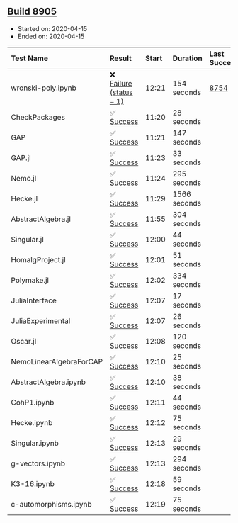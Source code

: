 ## [Build 8905](https://oscarci.mathematik.uni-kl.de/job/oscar/8905/)

* Started on: 2020-04-15
* Ended on: 2020-04-15

| Test Name    | Result | Start | Duration | Last Success | First Failure |
|:-------------|:-------|:------|:---------|:-------------|:--------------|
| wronski-poly.ipynb | ❌ [Failure (status = 1)](https://oscarci.mathematik.uni-kl.de/job/oscar/8905/artifact/logs/build-8905/wronski-poly.ipynb.log) | 12:21 | 154 seconds | [8754](https://oscarci.mathematik.uni-kl.de/job/oscar/8754/) | [8755](https://oscarci.mathematik.uni-kl.de/job/oscar/8755/) |
| CheckPackages | ✅ [Success](https://oscarci.mathematik.uni-kl.de/job/oscar/8905/artifact/logs/build-8905/CheckPackages.log) | 11:20 | 28 seconds |  |  |
| GAP | ✅ [Success](https://oscarci.mathematik.uni-kl.de/job/oscar/8905/artifact/logs/build-8905/GAP.log) | 11:21 | 147 seconds |  |  |
| GAP.jl | ✅ [Success](https://oscarci.mathematik.uni-kl.de/job/oscar/8905/artifact/logs/build-8905/GAP.jl.log) | 11:23 | 33 seconds |  |  |
| Nemo.jl | ✅ [Success](https://oscarci.mathematik.uni-kl.de/job/oscar/8905/artifact/logs/build-8905/Nemo.jl.log) | 11:24 | 295 seconds |  |  |
| Hecke.jl | ✅ [Success](https://oscarci.mathematik.uni-kl.de/job/oscar/8905/artifact/logs/build-8905/Hecke.jl.log) | 11:29 | 1566 seconds |  |  |
| AbstractAlgebra.jl | ✅ [Success](https://oscarci.mathematik.uni-kl.de/job/oscar/8905/artifact/logs/build-8905/AbstractAlgebra.jl.log) | 11:55 | 304 seconds |  |  |
| Singular.jl | ✅ [Success](https://oscarci.mathematik.uni-kl.de/job/oscar/8905/artifact/logs/build-8905/Singular.jl.log) | 12:00 | 44 seconds |  |  |
| HomalgProject.jl | ✅ [Success](https://oscarci.mathematik.uni-kl.de/job/oscar/8905/artifact/logs/build-8905/HomalgProject.jl.log) | 12:01 | 51 seconds |  |  |
| Polymake.jl | ✅ [Success](https://oscarci.mathematik.uni-kl.de/job/oscar/8905/artifact/logs/build-8905/Polymake.jl.log) | 12:02 | 334 seconds |  |  |
| JuliaInterface | ✅ [Success](https://oscarci.mathematik.uni-kl.de/job/oscar/8905/artifact/logs/build-8905/JuliaInterface.log) | 12:07 | 17 seconds |  |  |
| JuliaExperimental | ✅ [Success](https://oscarci.mathematik.uni-kl.de/job/oscar/8905/artifact/logs/build-8905/JuliaExperimental.log) | 12:07 | 26 seconds |  |  |
| Oscar.jl | ✅ [Success](https://oscarci.mathematik.uni-kl.de/job/oscar/8905/artifact/logs/build-8905/Oscar.jl.log) | 12:08 | 120 seconds |  |  |
| NemoLinearAlgebraForCAP | ✅ [Success](https://oscarci.mathematik.uni-kl.de/job/oscar/8905/artifact/logs/build-8905/NemoLinearAlgebraForCAP.log) | 12:10 | 25 seconds |  |  |
| AbstractAlgebra.ipynb | ✅ [Success](https://oscarci.mathematik.uni-kl.de/job/oscar/8905/artifact/logs/build-8905/AbstractAlgebra.ipynb.log) | 12:10 | 38 seconds |  |  |
| CohP1.ipynb | ✅ [Success](https://oscarci.mathematik.uni-kl.de/job/oscar/8905/artifact/logs/build-8905/CohP1.ipynb.log) | 12:11 | 44 seconds |  |  |
| Hecke.ipynb | ✅ [Success](https://oscarci.mathematik.uni-kl.de/job/oscar/8905/artifact/logs/build-8905/Hecke.ipynb.log) | 12:12 | 75 seconds |  |  |
| Singular.ipynb | ✅ [Success](https://oscarci.mathematik.uni-kl.de/job/oscar/8905/artifact/logs/build-8905/Singular.ipynb.log) | 12:13 | 29 seconds |  |  |
| g-vectors.ipynb | ✅ [Success](https://oscarci.mathematik.uni-kl.de/job/oscar/8905/artifact/logs/build-8905/g-vectors.ipynb.log) | 12:13 | 294 seconds |  |  |
| K3-16.ipynb | ✅ [Success](https://oscarci.mathematik.uni-kl.de/job/oscar/8905/artifact/logs/build-8905/K3-16.ipynb.log) | 12:18 | 59 seconds |  |  |
| c-automorphisms.ipynb | ✅ [Success](https://oscarci.mathematik.uni-kl.de/job/oscar/8905/artifact/logs/build-8905/c-automorphisms.ipynb.log) | 12:19 | 75 seconds |  |  |
